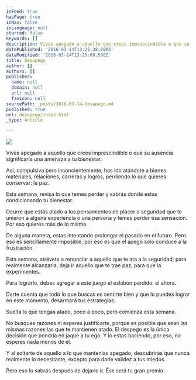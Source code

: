 ```yaml
---
inFeed: true
hasPage: true
inNav: false
inLanguage: null
starred: false
keywords: []
description: Vives apegado a aquello que crees imprescindible o que su ausencia significaría una amenaza a tu bienestar.
datePublished: '2016-03-14T13:25:38.500Z'
dateModified: '2016-03-14T13:25:08.508Z'
title: Desapego
author: []
authors: []
publisher:
  name: null
  domain: null
  url: null
  favicon: null
sourcePath: _posts/2016-03-14-desapego.md
published: true
url: desapego/index.html
_type: Article

---
```

![](https://the-grid-user-content.s3-us-west-2.amazonaws.com/b4ee669a-9df5-49f3-9421-a7e59fa9d65b.jpg)

Vives apegado a aquello que crees imprescindible o que su ausencia significaría una amenaza a tu bienestar.

Así, compulsiva pero inconcientemente, has ido atándote a bienes materiales, relaciones, carreras y logros, perdiendo lo que quieres conservar: la paz.

Esta semana, revisa lo que temes perder y sabrás donde estas condicionando tu bienestar.

Ocurre que estás atado a los pensamientos de placer o seguridad que te unieron a alguna experiencia o una persona y temes perder esa sensación. Por eso quieres más de lo mismo.

De alguna manera, estas intentando prolongar el pasado en el futuro. Pero eso es sencillamente imposible, por eso es que el apego sólo conduce a la frustración.

Esta semana, atrévete a renunciar a aquello que te ata a la seguridad; para realmente alcanzarla, deja ir aquello que te trae paz, para que la experimentes.

Para lograrlo, debes agregar a este juego el eslabón perdido: el ahora.

Darte cuenta que todo lo que buscas es sentirte bien y que lo puedes lograr en este momento, desarmará tus estrategias.

Suelta lo que tengas atado, poco a poco, pero comienza esta semana.

No busques razones ni esperes justificarte, porque es posible que sean las mismas razones las que te mantienen atado. El despego es la única decisión que pondría en jaque a tu ego. Y lo estas haciendo, por eso, no esperes nada menos de él.

Y al soltarte de aquello a lo que mantenías apegado, descubrirás que nunca realmente lo necesitaste, excepto para darle validez a tus miedos.

Pero eso lo sabrás después de dejarlo ir. Ése será tu gran premio.
